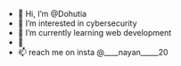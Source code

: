 - 👋 Hi, I’m @Dohutia
- 👀 I’m interested in cybersecurity
- 🌱 I’m currently learning web development
- 💞️
- 📫 reach me on insta @____nayan_____20

<!---
Dohutia/Dohutia is a ✨ special ✨ repository because its `README.md` (this file) appears on your GitHub profile.
You can click the Preview link to take a look at your changes.
--->
